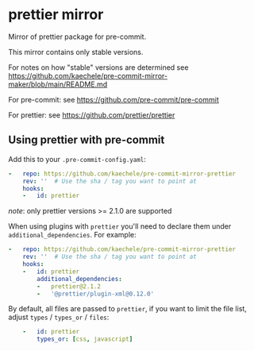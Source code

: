 # prettier mirror

Mirror of prettier package for pre-commit.

This mirror contains only stable versions.

For notes on how "stable" versions are determined see <https://github.com/kaechele/pre-commit-mirror-maker/blob/main/README.md>

For pre-commit: see <https://github.com/pre-commit/pre-commit>

For prettier: see <https://github.com/prettier/prettier>

## Using prettier with pre-commit

Add this to your `.pre-commit-config.yaml`:

```yaml
-   repo: https://github.com/kaechele/pre-commit-mirror-prettier
    rev: ''  # Use the sha / tag you want to point at
    hooks:
    -   id: prettier
```

*note*: only prettier versions >= 2.1.0 are supported

When using plugins with `prettier` you'll need to declare them under
`additional_dependencies`. For example:

```yaml
-   repo: https://github.com/kaechele/pre-commit-mirror-prettier
    rev: ''  # Use the sha / tag you want to point at
    hooks:
    -   id: prettier
        additional_dependencies:
        -   prettier@2.1.2
        -   '@prettier/plugin-xml@0.12.0'
```

By default, all files are passed to `prettier`, if you want to limit the
file list, adjust `types` / `types_or` / `files`:

```yaml
    -   id: prettier
        types_or: [css, javascript]
```
